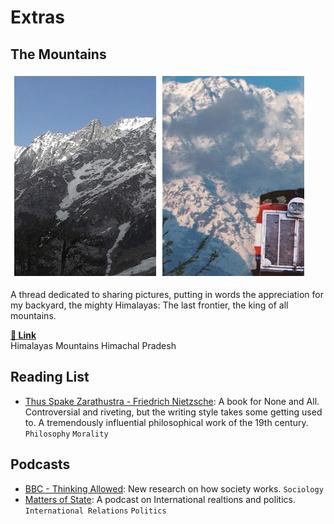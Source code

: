 # Extras

##  The Mountains

<div class="boximg1">
<img class="" alt="Dahuladhar Himachal Pradesh" src="../img/mountains_thumb.png">
</div>
<div class="boxtxt1">
<p class="pText">
A thread dedicated to sharing pictures, putting in words the appreciation for my backyard, the mighty Himalayas: The last frontier, the king of all mountains.
</p>
<a class="textLink" href="../lists/#the-mountain-thread"><b><u>&#128279; Link</u></b></a>
<br/>
<span class="minText tags">Himalayas</span>
<span class="minText tags">Mountains</span>
<span class="minText tags">Himachal Pradesh</span>
</div>

##  Reading List

-  [Thus Spake Zarathustra - Friedrich Nietzsche](https://www.goodreads.com/book/show/51893.Thus_Spoke_Zarathustra): A book for None and All. Controversial and riveting, but the writing style takes some getting used to. A tremendously influential philosophical work of the 19th century. `Philosophy` `Morality`

##  Podcasts
-  [BBC - Thinking Allowed](http://www.bbc.co.uk/programmes/b006qy05): New research on how society works. `Sociology`
-  [Matters of State](http://www.mattersofstate.org): A podcast on International realtions and politics. `International Relations` `Politics`

[^1]: Last Updated: `2018-04-22`
